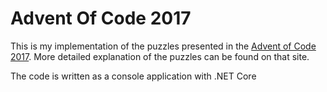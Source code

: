 # Advent Of Code 2017

This is my implementation of the puzzles presented in the [Advent of Code 2017](http://adventofcode.com/). More detailed explanation of the puzzles can be found on that site.

The code is written as a console application with .NET Core